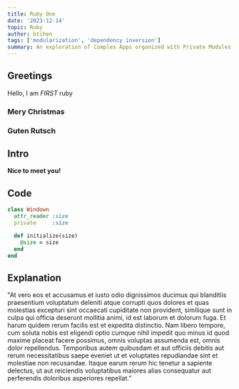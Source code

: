```yaml
---
title: Ruby One
date: '2023-12-14'
topic: Ruby
author: btihen
tags: ['modularization', 'dependency inversion']
summary: An exploration of Complex Apps organized with Private Modules
---
```


## Greetings

Hello, I am _FIRST_ ruby

### Mery Christmas

### Guten Rutsch

## Intro

**Nice to meet you!**

## Code

```ruby
class Windown
  attr_reader :size
  private     :size

  def initialize(size)
    @size = size
  end
end
```

## Explanation

"At vero eos et accusamus et iusto odio dignissimos ducimus qui blanditiis praesentium voluptatum deleniti atque corrupti quos dolores et quas molestias excepturi sint occaecati cupiditate non provident, similique sunt in culpa qui officia deserunt mollitia animi, id est laborum et dolorum fuga. Et harum quidem rerum facilis est et expedita distinctio. Nam libero tempore, cum soluta nobis est eligendi optio cumque nihil impedit quo minus id quod maxime placeat facere possimus, omnis voluptas assumenda est, omnis dolor repellendus. Temporibus autem quibusdam et aut officiis debitis aut rerum necessitatibus saepe eveniet ut et voluptates repudiandae sint et molestiae non recusandae. Itaque earum rerum hic tenetur a sapiente delectus, ut aut reiciendis voluptatibus maiores alias consequatur aut perferendis doloribus asperiores repellat."
